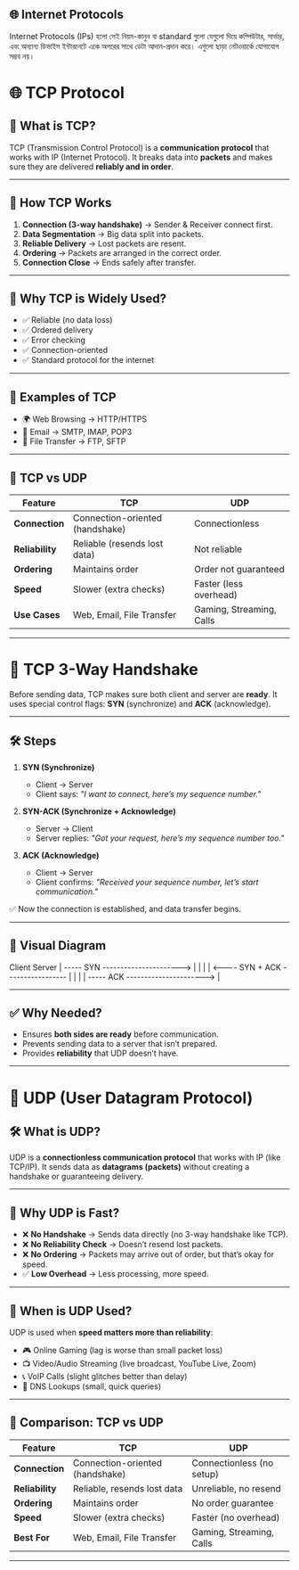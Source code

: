 ## 🌐 Internet Protocols

Internet Protocols (IPs) হলো সেই নিয়ম-কানুন বা standard গুলো যেগুলো দিয়ে কম্পিউটার, সার্ভার, এবং অন্যান্য ডিভাইস ইন্টারনেটে একে অপরের সাথে ডেটা আদান-প্রদান করে। এগুলো ছাড়া নেটওয়ার্কে যোগাযোগ সম্ভব নয়।

# 🌐 TCP Protocol

## 🔹 What is TCP?

TCP (Transmission Control Protocol) is a **communication protocol** that works with IP (Internet Protocol).
It breaks data into **packets** and makes sure they are delivered **reliably and in order**.

---

## 🔹 How TCP Works

1. **Connection (3-way handshake)** → Sender & Receiver connect first.
2. **Data Segmentation** → Big data split into packets.
3. **Reliable Delivery** → Lost packets are resent.
4. **Ordering** → Packets are arranged in the correct order.
5. **Connection Close** → Ends safely after transfer.

---

## 🔹 Why TCP is Widely Used?

- ✅ Reliable (no data loss)
- ✅ Ordered delivery
- ✅ Error checking
- ✅ Connection-oriented
- ✅ Standard protocol for the internet

---

## 🔹 Examples of TCP

- 🌍 Web Browsing → HTTP/HTTPS
- 📧 Email → SMTP, IMAP, POP3
- 📂 File Transfer → FTP, SFTP

---

## 🔹 TCP vs UDP

| Feature         | TCP                             | UDP                      |
| --------------- | ------------------------------- | ------------------------ |
| **Connection**  | Connection-oriented (handshake) | Connectionless           |
| **Reliability** | Reliable (resends lost data)    | Not reliable             |
| **Ordering**    | Maintains order                 | Order not guaranteed     |
| **Speed**       | Slower (extra checks)           | Faster (less overhead)   |
| **Use Cases**   | Web, Email, File Transfer       | Gaming, Streaming, Calls |

---

# 🔹 TCP 3-Way Handshake

Before sending data, TCP makes sure both client and server are **ready**.
It uses special control flags: **SYN** (synchronize) and **ACK** (acknowledge).

---

## 🛠 Steps

1. **SYN (Synchronize)**

   - Client → Server
   - Client says: _"I want to connect, here’s my sequence number."_

2. **SYN-ACK (Synchronize + Acknowledge)**

   - Server → Client
   - Server replies: _"Got your request, here’s my sequence number too."_

3. **ACK (Acknowledge)**
   - Client → Server
   - Client confirms: _"Received your sequence number, let’s start communication."_

✅ Now the connection is established, and data transfer begins.

---

## 🔹 Visual Diagram

Client Server
| ----- SYN ----------------------> |
| |
| <---- SYN + ACK ----------------- |
| |
| ----- ACK ----------------------> |

---

## ✅ Why Needed?

- Ensures **both sides are ready** before communication.
- Prevents sending data to a server that isn’t prepared.
- Provides **reliability** that UDP doesn’t have.

---

# 🔹 UDP (User Datagram Protocol)

## 🛠 What is UDP?

UDP is a **connectionless communication protocol** that works with IP (like TCP/IP).
It sends data as **datagrams (packets)** without creating a handshake or guaranteeing delivery.

---

## 🔹 Why UDP is Fast?

- ❌ **No Handshake** → Sends data directly (no 3-way handshake like TCP).
- ❌ **No Reliability Check** → Doesn’t resend lost packets.
- ❌ **No Ordering** → Packets may arrive out of order, but that’s okay for speed.
- ✅ **Low Overhead** → Less processing, more speed.

---

## 🔹 When is UDP Used?

UDP is used when **speed matters more than reliability**:

- 🎮 Online Gaming (lag is worse than small packet loss)
- 📺 Video/Audio Streaming (live broadcast, YouTube Live, Zoom)
- 📞 VoIP Calls (slight glitches better than delay)
- 📡 DNS Lookups (small, quick queries)

---

## 🔹 Comparison: TCP vs UDP

| Feature         | TCP                             | UDP                       |
| --------------- | ------------------------------- | ------------------------- |
| **Connection**  | Connection-oriented (handshake) | Connectionless (no setup) |
| **Reliability** | Reliable, resends lost data     | Unreliable, no resend     |
| **Ordering**    | Maintains order                 | No order guarantee        |
| **Speed**       | Slower (extra checks)           | Faster (no overhead)      |
| **Best For**    | Web, Email, File Transfer       | Gaming, Streaming, Calls  |

---
